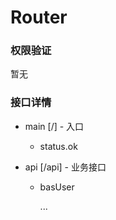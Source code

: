 # Router
### 权限验证

暂无



### 接口详情

* main [/] -  入口

  * status.ok

* api [/api] - 业务接口

  * basUser

    ...